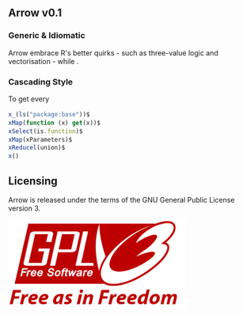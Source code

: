 Arrow v0.1
-----------------------------------

### Generic & Idiomatic
  
Arrow embrace R's better quirks - such as three-value logic and vectorisation - while . 

### Cascading Style

To get every 

```javascript
x_(ls("package:base"))$  
xMap(function (x) get(x))$
xSelect(is.function)$
xMap(xParameters)$
xReducel(union)$
x()

```

## Licensing

Arrow is released under the terms of the GNU General Public License version 3. 

<img src="gpl3.png" height = "180"> </img>

